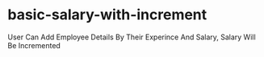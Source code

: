 # basic-salary-with-increment
User Can Add Employee Details By Their Experince And Salary, Salary Will Be Incremented 

